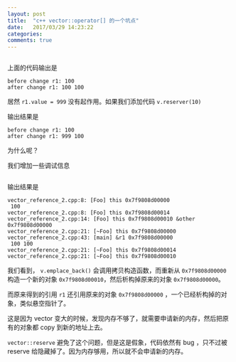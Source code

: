 ```yaml
---
layout: post
title:  "c++ vector::operator[] 的一个坑点"
date:   2017/03/29 14:23:22
categories:
comments: true
---
```



```{.cpp include=blog/2017-03-29/vector_reference_1.cpp}
```

上面的代码输出是

```
before change r1: 100
after change r1: 100 100
```

居然 `r1.value = 999` 没有起作用。如果我们添加代码 `v.reserver(10)`

输出结果是

```
before change r1: 100
after change r1: 999 100
```

为什么呢？

我们增加一些调试信息

```{.cpp include=blog/2017-03-29/vector_reference_2.cpp}
```

输出结果是

```
vector_reference_2.cpp:8: [Foo] this 0x7f9808d00000
 100
vector_reference_2.cpp:8: [Foo] this 0x7f9808d00014
vector_reference_2.cpp:14: [Foo] this 0x7f9808d00010 &other 0x7f9808d00000
vector_reference_2.cpp:21: [~Foo] this 0x7f9808d00000
vector_reference_2.cpp:43: [main] &r1 0x7f9808d00000
 100 100
vector_reference_2.cpp:21: [~Foo] this 0x7f9808d00014
vector_reference_2.cpp:21: [~Foo] this 0x7f9808d00010
```

我们看到， `v.emplace_back()` 会调用拷贝构造函数，而重新从 `0x7f9808d00000`
构造一个新的对象 `0x7f9808d00010`，然后析构掉原来的对象 `0x7f9808d00000`。

而原来得到的引用 `r1` 还引用原来的对象  `0x7f9808d00000` ，一个已经析构掉的对象，类似悬空指针了。

这是因为 vector 变大的时候，发现内存不够了，就需要申请新的内存，然后把原有的对象都 copy 到新的地址上去。

`vector::reserve` 避免了这个问题，但是这是假象，代码依然有 bug ，只不过被 reserve 给隐藏掉了。因为内存够用，所以就不会申请新的内存。
